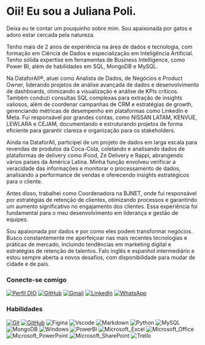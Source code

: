 

# Oii! Eu sou a Juliana Poli.

Deixa eu te contar um pouquinho sobre mim. 
Sou apaixonada por gatos e adoro estar cercada pela natureza. 

Tenho mais de 2 anos de experiência na área de dados e tecnologia, com formação em Ciência de Dados e especialização em Inteligência Artificial. Tenho sólida expertise em ferramentas de Business Intelligence, como Power BI, além de habilidades em SQL, MongoDB e MySQL.

Na DataforAll®, atuei como Analista de Dados, de Negócios e Product Owner, liderando projetos de análise avançada de dados e desenvolvimento de dashboards, otimizando a visualização e análise de KPIs críticos. Também conduzi consultas SQL complexas para extração de insights valiosos, além de coordenar campanhas de CRM e estratégias de growth, gerenciando métricas de desempenho em plataformas como LinkedIn e Meta. Fui responsável por grandes contas, como NISSAN LATAM, KENVUE, LEWLARA e CEJAM, documentando e estruturando projetos de forma eficiente para garantir clareza e organização para os stakeholders.

Ainda na DataforAll, participei de um projeto de dados em larga escala para revendas de produtos da Coca-Cola, coletando e analisando dados de plataformas de delivery como iFood, Zé Delivery e Rappi, abrangendo vários países da América Latina. Minha função envolveu verificar a veracidade das informações e monitorar o processamento de dados, analisando a performance de vendas e oferecendo insights estratégicos para o cliente.

Antes disso, trabalhei como Coordenadora na BJNET, onde fui responsável por estratégias de retenção de clientes, otimizando processos e garantindo um aumento significativo no engajamento dos clientes. Essa experiência foi fundamental para o meu desenvolvimento em liderança e gestão de equipes.

Sou apaixonada por dados e por como eles podem transformar negócios. Busco constantemente me aperfeiçoar nas mais recentes tecnologias e práticas de mercado, incluindo tendências em marketing digital e estratégias de retenção de talentos. Falo inglês e espanhol intermediário e estou sempre aberta a novos desafios, com disponibilidade para mudar de cidade e de país.

### Conecte-se comigo

[![Perfil DIO](https://img.shields.io/badge/-Meu%20Perfil%20na%20DIO-30A3DC?style=for-the-badge)](https://web.dio.me/users/jullianapolli/)
[![GitHub](https://img.shields.io/badge/GitHub-100000?style=for-the-badge&logo=github&logoColor=white)](https://github.com/jullianapolli)
[![Gmail](https://img.shields.io/badge/Gmail-333333?style=for-the-badge&logo=gmail&logoColor=red)](mailto:jullianapolli@gmail.com)
[![LinkedIn](https://img.shields.io/badge/-LinkedIn-000?style=for-the-badge&logo=linkedin&logoColor=30A3DC)](https://www.linkedin.com/in/julliana-polli/)
[![WhatsApp](https://img.shields.io/badge/WhatsApp-25D366?style=for-the-badge&logo=whatsapp&logoColor=white)](https://wa.me/+5547992275017)

### Habilidades


[![Git](https://img.shields.io/badge/Git-000?style=for-the-badge&logo=git&logoColor=E94D5F)](https://git-scm.com/doc)
[![GitHub](https://img.shields.io/badge/GitHub-000?style=for-the-badge&logo=github&logoColor=30A3DC)](https://docs.github.com/)
![Figma](https://img.shields.io/badge/Figma-696969?style=for-the-badge&logo=figma&logoColor=figma)
![Vscode](https://img.shields.io/badge/Vscode-007ACC?style=for-the-badge&logo=visual-studio-code&logoColor=white)
![Markdown](https://img.shields.io/badge/Markdown-000?style=for-the-badge&logo=markdown)
![Python](https://img.shields.io/badge/python-3670A0?style=for-the-badge&logo=python&logoColor=ffdd54)
![MySQL](https://img.shields.io/badge/MySQL-00000F?style=for-the-badge&logo=mysql&logoColor=white)
![MongoDB](https://img.shields.io/badge/MongoDB-%234ea94b.svg?style=for-the-badge&logo=mongodb&logoColor=white)
![Windows](https://img.shields.io/badge/Windows-000?style=for-the-badge&logo=windows&logoColor=2CA5E0)
![PowerBi](https://img.shields.io/badge/PowerBI-F2C811?style=for-the-badge&logo=Power%20BI&logoColor=white)
![Microsoft_Excel](https://img.shields.io/badge/Microsoft_Excel-217346?style=for-the-badge&logo=microsoft-excel&logoColor=white)
![Microsoft_Office](https://img.shields.io/badge/Microsoft_Office-D83B01?style=for-the-badge&logo=microsoft-office&logoColor=white)
![Microsoft_PowerPoint](https://img.shields.io/badge/Microsoft_PowerPoint-B7472A?style=for-the-badge&logo=microsoft-powerpoint&logoColor=white)
![Microsoft_SharePoint](https://img.shields.io/badge/Microsoft_SharePoint-0078D4?style=for-the-badge&logo=microsoft-sharepoint&logoColor=white)
![Trello](https://img.shields.io/badge/Trello-0052CC?style=for-the-badge&logo=trello&logoColor=white)






